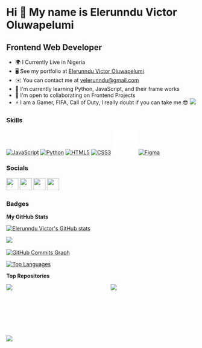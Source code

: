 Hi 👋 My name is Elerunndu Victor Oluwapelumi
============================

Frontend Web Developer
--------------------------------------------------------------------------------

*   🌍  I Currently Live in Nigeria
*   🖥️  See my portfolio at [Elerunndu Victor Oluwapelumi](http://elerunnduvictor.github.io/myportfolio)
*   ✉️  You can contact me at [velerunndu@gmail.com](mailto:velerunndu@gmail.com)
*   🧠  I'm currently learning Python, JavaScript, and their frame works
*   🤝  I'm open to collaborating on Frontend Projects
*   ⚡  I am a Gamer, FIFA, Call of Duty, I really doubt if you can take me 😎 
<a href="https://www.twitter.com/K_h_a_l_i_D___" target="_blank" rel="noreferrer"><img
                  src="https://img.shields.io/twitter/follow/K_h_a_l_i_D___?logo=twitter&style=for-the-badge&color=0891b2&labelColor=1c1917"
                /></a>

### Skills
<p align="left">
                                <a href="https://developer.mozilla.org/en-US/docs/Web/JavaScript" target="_blank" rel="noreferrer"><img src="https://raw.githubusercontent.com/danielcranney/readme-generator/main/public/icons/skills/javascript-colored.svg" width="36" height="36" alt="JavaScript" /></a>
                                <a href="https://www.python.org/" target="_blank" rel="noreferrer"><img src="https://raw.githubusercontent.com/danielcranney/readme-generator/main/public/icons/skills/python-colored.svg" width="36" height="36" alt="Python" /></a>
                                <a href="https://developer.mozilla.org/en-US/docs/Glossary/HTML5" target="_blank" rel="noreferrer"><img src="https://raw.githubusercontent.com/danielcranney/readme-generator/main/public/icons/skills/html5-colored.svg" width="36" height="36" alt="HTML5" /></a>
                                <a href="https://www.w3.org/TR/CSS/#css" target="_blank" rel="noreferrer"><img src="https://raw.githubusercontent.com/danielcranney/readme-generator/main/public/icons/skills/css3-colored.svg" width="36" height="36" alt="CSS3" /></a>
                                <a href="https://tailwindcss.com/" target="_blank" rel="noreferrer"><img src="/tailwind.png" width="65" height="65" alt="Tailwind" /></a>
                                <a href="https://www.figma.com/" target="_blank" rel="noreferrer"><img src="https://raw.githubusercontent.com/danielcranney/readme-generator/main/public/icons/skills/figma-colored.svg" width="36" height="36" alt="Figma" /></a>
                    </p>
                    

### Socials
                  
<p align="left"> 
<a href="https://twitter.com/K_h_a_l_i_D___" target="_blank" rel="noreferrer"><img src="https://raw.githubusercontent.com/danielcranney/readme-generator/main/public/icons/socials/twitter.svg" width="32" height="32" /></a> 
<a href="https://www.github.com/elerunnduvictor" target="_blank" rel="noreferrer"><img src="https://raw.githubusercontent.com/danielcranney/readme-generator/main/public/icons/socials/github.svg" width="32" height="32" /></a> 
<a href="https://www.instagram.com/khalid__24__" target="_blank" rel="noreferrer"><img src="https://raw.githubusercontent.com/danielcranney/readme-generator/main/public/icons/socials/instagram.svg" width="32" height="32" /></a> 
<a href="https://www.linkedin.com/in/elerunndu-victor-oluwapelumi-3a3331174" target="_blank" rel="noreferrer"><img src="https://raw.githubusercontent.com/danielcranney/readme-generator/main/public/icons/socials/linkedin.svg" width="32" height="32" /></a>

### Badges

<b>My GitHub Stats</b>

<a href="http://www.github.com/elerunnduvictor"><img src="https://github-readme-stats.vercel.app/api?username=elerunnduvictor&show_icons=true&hide=&count_private=true&title_color=0891b2&text_color=ffffff&icon_color=0891b2&bg_color=1c1917&hide_border=true&show_icons=true" alt="Elerunndu Victor's GitHub stats" /></a>

<a href="http://www.github.com/elerunnduvictor"><img src="https://github-readme-streak-stats.herokuapp.com/?user=elerunnduvictor&stroke=ffffff&background=1c1917&ring=0891b2&fire=0891b2&currStreakNum=ffffff&currStreakLabel=0891b2&sideNums=ffffff&sideLabels=ffffff&dates=ffffff&hide_border=true" /></a>

<a href="http://www.github.com/elerunnduvictor"><img src="https://activity-graph.herokuapp.com/graph?username=elerunnduvictor&bg_color=1c1917&color=ffffff&line=0891b2&point=ffffff&area_color=1c1917&area=true&hide_border=true&custom_title=GitHub%20Commits%20Graph" alt="GitHub Commits Graph" /></a>

<a href="https://github.com/elerunnduvictor" align="left"><img src="https://github-readme-stats.vercel.app/api/top-langs/?username=elerunnduvictor&langs_count=10&title_color=0891b2&text_color=ffffff&icon_color=0891b2&bg_color=1c1917&hide_border=true&locale=en&custom_title=Top%20%Languages" alt="Top Languages" /></a>

<b>Top Repositories</b>

<div width="100%" align="center"><a href="https://github.com/elerunnduvictor/The-Temple-Inn-Suites" align="left"><img align="left" width="45%" src="https://github-readme-stats.vercel.app/api/pin/?username=elerunnduvictor&repo=The-Temple-Inn-Suites&title_color=0891b2&text_color=ffffff&icon_color=0891b2&bg_color=1c1917&hide_border=true&locale=en" /></a><a href="https://github.com/elerunnduvictor/chamber" align="right"><img align="right" width="45%" src="https://github-readme-stats.vercel.app/api/pin/?username=elerunnduvictor&repo=chamber&title_color=0891b2&text_color=ffffff&icon_color=0891b2&bg_color=1c1917&hide_border=true&locale=en" /></a></div><br /><br /><br /><br /><br /><br /><br /><br />

<div width="100%" align="center"><a href="https://github.com/elerunnduvictor/-Snake-Game" align="left"><img align="left" width="45%" src="https://github-readme-stats.vercel.app/api/pin/?username=elerunnduvictor&repo=-Snake-Game&title_color=0891b2&text_color=ffffff&icon_color=0891b2&bg_color=1c1917&hide_border=true&locale=en" /></a></div>

